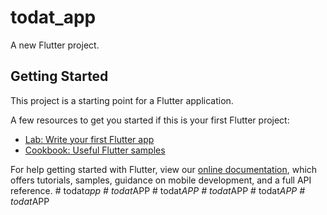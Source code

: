 # todat_app

A new Flutter project.

## Getting Started

This project is a starting point for a Flutter application.

A few resources to get you started if this is your first Flutter project:

- [Lab: Write your first Flutter app](https://flutter.dev/docs/get-started/codelab)
- [Cookbook: Useful Flutter samples](https://flutter.dev/docs/cookbook)

For help getting started with Flutter, view our
[online documentation](https://flutter.dev/docs), which offers tutorials,
samples, guidance on mobile development, and a full API reference.
#   t o d a t _ a p p  
 #   t o d a t _ A P P  
 #   t o d a t _ A P P  
 #   t o d a t _ A P P  
 #   t o d a t _ A P P  
 #   t o d a t _ A P P  
 